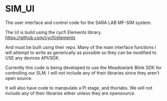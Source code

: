 # SIM_UI
The user interface and control code for the SARA LAB MF-SIM system.

The UI is build using the cycfi Elements library.
https://github.com/cycfi/elements

And must be built using their repo.
Many of the main interface functions I will attempt to write as generically as possible so they can be modified to USE any devices API/SDK.

Currently this code is being developed to use the Meadowlark Blink SDK for controlling our SLM. I will not include any of their libraries since they aren't open source.

It will also have code to manipulate a PI stage, and thorlabs. We will not include any of their libraries either unless they are opensource.
